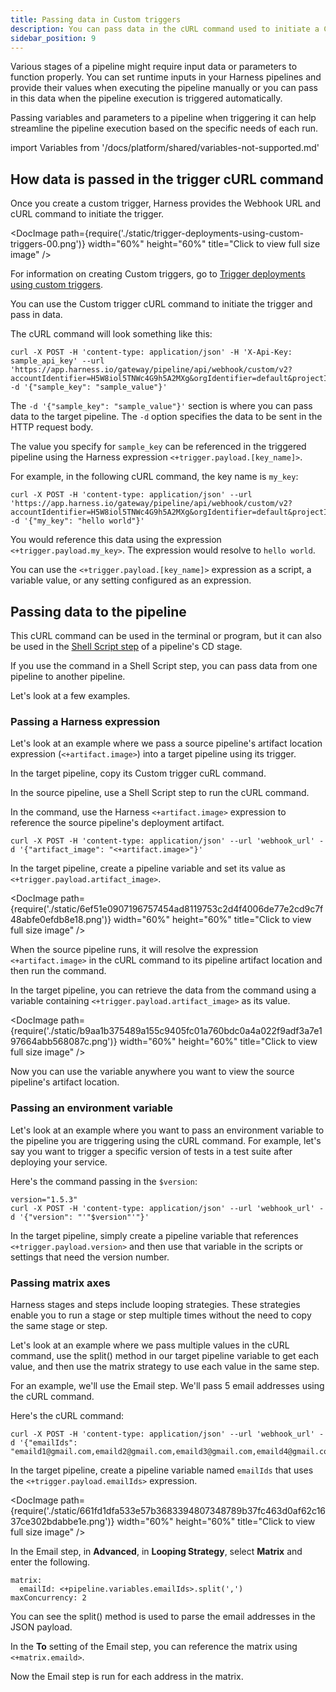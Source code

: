 ```yaml
---
title: Passing data in Custom triggers
description: You can pass data in the cURL command used to initiate a Custom trigger.
sidebar_position: 9
---
```


Various stages of a pipeline might require input data or parameters to function properly. You can set runtime inputs in your Harness pipelines and provide their values when executing the pipeline manually or you can pass in this data when the pipeline execution is triggered automatically. 

Passing variables and parameters to a pipeline when triggering it can help streamline the pipeline execution based on the specific needs of each run.

import Variables from '/docs/platform/shared/variables-not-supported.md'

<Variables />

## How data is passed in the trigger cURL command

Once you create a custom trigger, Harness provides the Webhook URL and cURL command to initiate the trigger.

<DocImage path={require('./static/trigger-deployments-using-custom-triggers-00.png')} width="60%" height="60%" title="Click to view full size image" />

For information on creating Custom triggers, go to [Trigger deployments using custom triggers](trigger-deployments-using-custom-triggers).

You can use the Custom trigger cURL command to initiate the trigger and pass in data. 

The cURL command will look something like this:

```
curl -X POST -H 'content-type: application/json' -H 'X-Api-Key: sample_api_key' --url 'https://app.harness.io/gateway/pipeline/api/webhook/custom/v2?accountIdentifier=H5W8iol5TNWc4G9h5A2MXg&orgIdentifier=default&projectIdentifier=CD_Docs&pipelineIdentifier=Custom&triggerIdentifier=Custom' -d '{"sample_key": "sample_value"}'
```

The `-d '{"sample_key": "sample_value"}'` section is where you can pass data to the target pipeline. The `-d` option specifies the data to be sent in the HTTP request body.

The value you specify for `sample_key` can be referenced in the triggered pipeline using the Harness expression `<+trigger.payload.[key_name]>`.

For example, in the following cURL command, the key name is `my_key`:

```
curl -X POST -H 'content-type: application/json' --url 'https://app.harness.io/gateway/pipeline/api/webhook/custom/v2?accountIdentifier=H5W8iol5TNWc4G9h5A2MXg&orgIdentifier=default&projectIdentifier=CD_Docs&pipelineIdentifier=Custom&triggerIdentifier=Custom' -d '{"my_key": "hello world"}'
```

You would reference this data using the expression `<+trigger.payload.my_key>`. The expression would resolve to `hello world`.


You can use the `<+trigger.payload.[key_name]>` expression as a script, a variable value, or any setting configured as an expression.


## Passing data to the pipeline

This cURL command can be used in the terminal or program, but it can also be used in the [Shell Script step](/docs/continuous-delivery/x-platform-cd-features/cd-steps/utilities/shell-script-step) of a pipeline's CD stage.

If you use the command in a Shell Script step, you can pass data from one pipeline to another pipeline.

Let's look at a few examples.

### Passing a Harness expression

Let's look at an example where we pass a source pipeline's artifact location expression (`<+artifact.image>`) into a target pipeline using its trigger.

In the target pipeline, copy its Custom trigger cuRL command.

In the source pipeline, use a Shell Script step to run the cURL command. 

In the command, use the Harness `<+artifact.image>` expression to reference the source pipeline's deployment artifact.

```
curl -X POST -H 'content-type: application/json' --url 'webhook_url' -d '{"artifact_image": "<+artifact.image>"}'
```

In the target pipeline, create a pipeline variable and set its value as `<+trigger.payload.artifact_image>`.

<DocImage path={require('./static/6ef51e0907196757454ad8119753c2d4f4006de77e2cd9c7f48abfe0efdb8e18.png')} width="60%" height="60%" title="Click to view full size image" />


When the source pipeline runs, it will resolve the expression `<+artifact.image>` in the cURL command to its pipeline artifact location and then run the command.

In the target pipeline, you can retrieve the data from the command using a variable containing `<+trigger.payload.artifact_image>` as its value.

<DocImage path={require('./static/b9aa1b375489a155c9405fc01a760bdc0a4a022f9adf3a7e197664abb568087c.png')} width="60%" height="60%" title="Click to view full size image" />

Now you can use the variable anywhere you want to view the source pipeline's artifact location.


### Passing an environment variable

Let's look at an example where you want to pass an environment variable to the pipeline you are triggering using the cURL command. For example, let's say you want to trigger a specific version of tests in a test suite after deploying your service.

Here's the command passing in the `$version`:

```
version="1.5.3"
curl -X POST -H 'content-type: application/json' --url 'webhook_url' -d '{"version": "'"$version"'"}'
```

In the target pipeline, simply create a pipeline variable that references `<+trigger.payload.version>` and then use that variable in the scripts or settings that need the version number.

### Passing matrix axes

Harness stages and steps include looping strategies. These strategies enable you to run a stage or step multiple times without the need to copy the same stage or step. 

Let's look at an example where we pass multiple values in the cURL command, use the split() method in our target pipeline variable to get each value, and then use the matrix strategy to use each value in the same step.

For an example, we'll use the Email step. We'll pass 5 email addresses using the cURL command.

Here's the cURL command:

```
curl -X POST -H 'content-type: application/json' --url 'webhook_url' -d '{"emailIds": "emaild1@gmail.com,emaild2@gmail.com,emaild3@gmail.com,emaild4@gmail.com,emaild5@gmail.com"}'
```
In the target pipeline, create a pipeline variable named `emailIds` that uses the `<+trigger.payload.emailIds>` expression.

<DocImage path={require('./static/661fd1dfa533e57b3683394807348789b37fc463d0af62c1637ce302bdabbe1e.png')} width="60%" height="60%" title="Click to view full size image" />

In the Email step, in **Advanced**, in **Looping Strategy**, select **Matrix** and enter the 
following.

```
matrix:
  emailId: <+pipeline.variables.emailIds>.split(',')
maxConcurrency: 2
```

You can see the split() method is used to parse the email addresses in the JSON payload.

In the **To** setting of the Email step, you can reference the matrix using `<+matrix.emaild>`.

Now the Email step is run for each address in the matrix.

